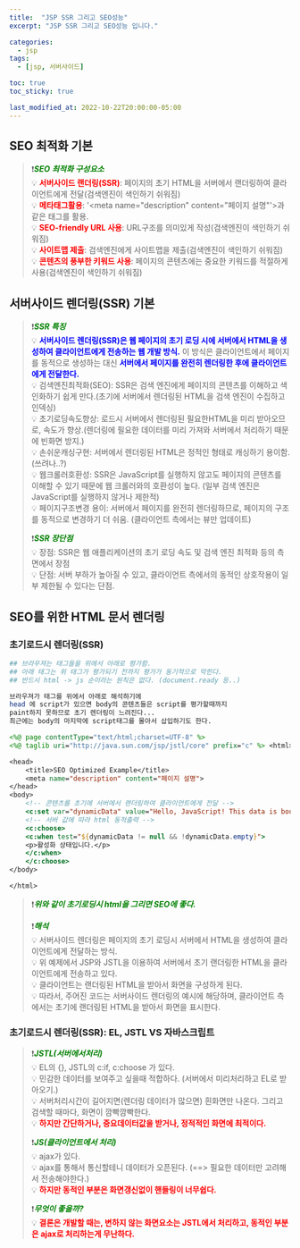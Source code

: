 ```yaml
---
title:  "JSP SSR 그리고 SEO성능"
excerpt: "JSP SSR 그리고 SEO성능 입니다."

categories:
  - jsp
tags:
  - [jsp, 서버사이드]

toc: true
toc_sticky: true

last_modified_at: 2022-10-22T20:00:00-05:00
---
```


## SEO 최적화 기본  
> ❗<span style='color:green'><b><I>***SEO 최적화 구성요소***</I></b></span>  
> 💡 <span style='color:red'><b>서버사이드 랜더링(SSR)</b></span>: 페이지의 초기 HTML을 서버에서 랜더링하여 클라이언트에게 전달(검색엔진이 색인하기 쉬워짐)  
> 💡 <span style='color:red'><b>메타태그활용</b></span>: '<meta name="description" content="페이지 설명"'>과 같은 태그를 활용.  
> 💡 <span style='color:red'><b>SEO-friendly URL 사용</b></span>: URL구조를 의미있게 작성(검색엔진이 색인하기 쉬워짐)  
> 💡 <span style='color:red'><b>사이트맵 제출</b></span>: 검색엔진에게 사이트맵을 제출(검색엔진이 색인하기 쉬워짐)  
> 💡 <span style='color:red'><b>콘텐츠의 풍부한 키워드 사용</b></span>: 페이지의 콘텐츠에는 중요한 키워드를 적절하게 사용(검색엔진이 색인하기 쉬워짐)  


## 서버사이드 렌더링(SSR) 기본
> ❗<span style='color:green'><b><I>***SSR 특징***</I></b></span>  
> 💡 <span style='color:blue'><b>서버사이드 렌더링(SSR)은 웹 페이지의 초기 로딩 시에 서버에서 HTML을 생성하여 클라이언트에게 전송하는 웹 개발 방식.</b></span> 이 방식은 클라이언트에서 페이지를 동적으로 생성하는 대신 <span style='color:blue'><b>서버에서 페이지를 완전히 렌더링한 후에 클라이언트에게 전달한다.</b></span>  
> 💡 검색엔진최적화(SEO): SSR은 검색 엔진에게 페이지의 콘텐츠를 이해하고 색인화하기 쉽게 만다.(초기에 서버에서 렌더링된 HTML을 검색 엔진이 수집하고 인덱싱)  
> 💡 초기로딩속도향상: 로드시 서버에서 렌더링된 필요한HTML을 미리 받아오므로, 속도가 향상.(렌더링에 필요한 데이터를 미리 가져와 서버에서 처리하기 때문에 빈화면 방지.)  
> 💡 손쉬운캐싱구현: 서버에서 렌더링된 HTML은 정적인 형태로 캐싱하기 용이함.(쓰려나..?)  
> 💡 웹크롤러호환성: SSR은 JavaScript를 실행하지 않고도 페이지의 콘텐츠를 이해할 수 있기 때문에 웹 크롤러와의 호환성이 높다. (일부 검색 엔진은 JavaScript를 실행하지 않거나 제한적)  
> 💡 페이지구조변경 용이: 서버에서 페이지를 완전히 렌더링하므로, 페이지의 구조를 동적으로 변경하기 더 쉬움. (클라이언트 측에서는 뷰만 업데이트)
>   
> ❗<span style='color:green'><b><I>***SSR 장단점***</I></b></span>  
> 💡 장점: SSR은 웹 애플리케이션의 초기 로딩 속도 및 검색 엔진 최적화 등의 측면에서 장점  
> 💡 단점: 서버 부하가 높아질 수 있고, 클라이언트 측에서의 동적인 상호작용이 일부 제한될 수 있다는 단점.  



## SEO를 위한 HTML 문서 렌더링
### 초기로드시 렌더링(SSR)

```bash
## 브라우져는 태그들을 위에서 아래로 평가함. 
## 아래 태그는 위 태그가 평가되기 전까지 평가가 동기적으로 막힌다. 
## 반드시 html -> js 순이라는 원칙은 없다. (document.ready 등..)

브라우져가 태그를 위에서 아래로 해석하기에 
head 에 script가 있으면 body의 콘텐츠들은 script를 평가할때까지 
paint하지 못하므로 초기 렌더링이 느려진다... 
최근에는 body의 마지막에 script태그를 몰아서 삽입하기도 한다.  

```  
```jsp
<%@ page contentType="text/html;charset=UTF-8" %> 
<%@ taglib uri="http://java.sun.com/jsp/jstl/core" prefix="c" %> <html>

<head>
    <title>SEO Optimized Example</title>
    <meta name="description" content="페이지 설명">
</head>
<body>
    <!-- 콘텐츠를 초기에 서버에서 랜더링하여 클라이언트에게 전달 -->
    <c:set var="dynamicData" value="Hello, JavaScript! This data is bound using JSTL." />
    <!-- 서버 값에 따라 html 동적출력 -->
    <c:choose>
    <c:when test="${dynamicData != null && !dynamicData.empty}">
    <p>활성화 상태입니다.</p>
    </c:when>
    </c:choose>
</body>

</html>

```

> ❗<span style='color:green'><b><I>***위와 같이 초기로딩시 html을 그리면 SEO에 좋다.***</I></b></span>  
>   
> ❗<span style='color:green'><b><I>***해석***</I></b></span>  
> 💡 서버사이드 렌더링은 페이지의 초기 로딩시 서버에서 HTML을 생성하여 클라이언트에게 전달하는 방식.  
> 💡 위 예제에서 JSP와 JSTL을 이용하여 서버에서 초기 랜더링한 HTML을 클라이언트에게 전송하고 있다.  
> 💡 클라이언트는 랜더링된 HTML을 받아서 화면을 구성하게 된다.  
> 💡 따라서, 주어진 코드는 서버사이드 렌더링의 예시에 해당하며, 클라이언트 측에서는 초기에 랜더링된 HTML을 받아서 화면을 표시한다.  


### 초기로드시 렌더링(SSR): EL, JSTL VS 자바스크립트  
> ❗<span style='color:green'><b><I>***JSTL(서버에서처리)***</I></b></span>  
> 💡 EL의 {}, JSTL의 c:if, c:choose 가 있다.  
> 💡 민감한 데이터를 보여주고 싶을때 적합하다. (서버에서 미리처리하고 EL로 받아오기.)  
> 💡 서버처리시간이 길어지면(렌더링 데이터가 많으면) 흰화면만 나온다. 그리고 검색할 때마다, 화면이 깜빡깜빡한다.  
> 💡 <span style='color:red'><b>하지만 간단하거나, 중요데이터값을 받거나, 정적적인 화면에 최적이다.</b></span>  
>   
> ❗<span style='color:green'><b><I>***JS(클라이언트에서 처리)***</I></b></span>  
> 💡 ajax가 있다.  
> 💡 ajax를 통해서 통신할테니 데이터가 오픈된다. (==> 필요한 데이터만 고려해서 전송해야한다.)  
> 💡 <span style='color:red'><b>하지만 동적인 부분은 화면갱신없이 핸들링이 너무쉽다.</b></span>  
> 
>    
> ❗<span style='color:green'><b><I>***무엇이 좋을까?***</I></b></span>  
> 💡 <span style='color:red'><b>결론은 개발할 때는, 변하지 않는 화면요소는 JSTL에서 처리하고, 동적인 부분은 ajax로 처리하는게 무난하다.</b></span>    
